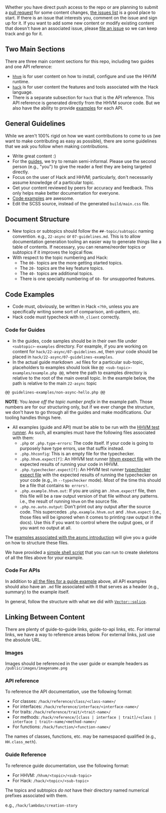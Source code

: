 Whether you have direct push access to the repo or are planning to submit a [pull request](https://github.com/hhvm/user-documentation/pulls) for some content changes, [the issues list](https://github.com/hhvm/user-documentation/issues/) is a good place to start. If there is an issue that interests you, comment on the issue and sign up for it. If you want to add some new content or modify existing content that doesn't have an associated issue, please [file an issue](https://github.com/hhvm/user-documentation/issues/new) so we can keep track and go for it.

## Two Main Sections

There are three main content sections for this repo, including two guides and one API reference:
- [`hhvm`](https://github.com/hhvm/user-documentation/tree/master/guides/hhvm) is for user content on how to install, configure and use the HHVM runtime.
- [`hack`](https://github.com/hhvm/user-documentation/tree/master/guides/hack) is for user content the features and tools associated with the Hack language.
- There is a separate subsection for `hack` that is the API reference. This API reference is generated directly from the HHVM source code. But we also have the ability to provide [examples](https://github.com/hhvm/user-documentation/tree/master/api-examples) for each API.

## General Guidelines

While we aren't 100% rigid on how we want contributions to come to us (we want to make contributing as easy as possible), there are some guidelines that we ask you follow when making contributions.

- Write great content :)
- For the [guides](https://github.com/hhvm/user-documentation/tree/master/guides), we try to remain semi-informal. Please use the second person (e.g., "you") to give the reader a feel they are being targeted directly.
- Focus on the user of Hack and HHVM; particularly, don't necessarily assume knowledge of a particular topic.
- Get your content reviewed by peers for accuracy and feedback. This only helps make better documentation for everyone.
- [Code examples](#code-examples) are awesome.
- Edit the SCSS source, instead of the generated `build/main.css` file.

## Document Structure

- New topics or subtopics should follow the `##-topic/subtopic` naming convention. e.g., `22-async` or `07-guidelines.md`. This is to allow documentation generation tooling an easier way to generate things like a table of contents. If necessary, you can rename/reorder topics or subtopics if it improves the logical flow.
- With respect to the topic numbering and Hack:
    + The `00-` topics are the more getting started topics.
    + The `20-` topics are the key feature topics.
    + The `40-` topics are additional topics.
    + There is one specialty numbering of `60-` for unsupported features.

## Code Examples

- Code must, obviously, be written in Hack `<?hh`, unless you are specifically writing some sort of comparison, anti-pattern, etc.
- Hack code must typecheck with `hh_client` correctly.

### Code for Guides

- In the guides, code samples should be in their own file under `<subtopic>-examples` directory. For example, if you are working on content for `hack/22-async/07-guidelines.md`, then your code should be placed in `hack/22-async/07-guidelines-examples`.
- In the actual guide markdown `.md` files for a particular sub-topic, placeholders to examples should look like `@@ <sub-topic>-examples/example.php @@`, where the path to examples directory is relative to the root of the main overall topic. In the example below, the path is relative to the main `22-async` topic

```
@@ guidelines-examples/non-async-hello.php @@
```

**NOTE**: You *leave off the topic number prefix* in the example path. Those numbers are for our structuring only, but if we ever change the structure, we don't have to go through all the guides and make modifications. Our tooling handles things here.

- All examples (guide and API) must be able to be run with the [HHVM test runner](https://github.com/hhvm/user-documentation#using-the-hhvm-test-runner). As such, all examples must have the following files associated with them:
    + `.php` or `.php.type-errors`: The code itself. If your code is going to purposely have type errors, use that suffix instead.
    + `.php.hhconfig`: This is an empty file for the typechecker.
    + `.php.hhvm.expect[f]`: An HHVM test runner [hhvm expect file](https://github.com/facebook/hhvm/blob/master/hphp/test/README.md#file-layout) with the expected results of running your code in HHVM.
    + `.php.typechecker.expect[f]`: An HHVM test runner [typechecker expect file](https://github.com/facebook/hhvm/blob/master/hphp/test/README.md#file-layout) with the expected results of running the typechecker on your code (e.g., in `--typechecker` mode). Most of the time this should be a file that contains `No errors!`.
    + `.php.example.hhvm.out`: If you are using an `.hhvm.expectf` file, then this file will be a raw output version of that file without any patterns. i.e., the result of running `hhvm` on the source file.
    + `.php.no.auto.output`: Don't print out any output after the source code. This supercedes `.php.example.hhvm.out` and `.hhvm.expect` (i.e., those files will be ignored when it comes to printing raw output in the docs). Use this if you want to control where the output goes, or if you want no output at all. 

The [examples associated with the async introduction](https://github.com/hhvm/user-documentation/tree/master/guides/hack/22-async/01-introduction-examples) will give you a guide on how to structure these files.

We have provided a [simple shell script](https://github.com/hhvm/user-documentation/tree/master/bin/exskel.sh) that you can run to create skeletons of all the files above for your example.

### Code For APIs 

In addition to [all the files for a guide example](#code-for-guides) above, all API examples should also have an `.md` file associated with it that serves as a header (e.g., summary) to the example itself. 

In general, follow the structure with what we did with [`Vector::splice`](https://github.com/hhvm/user-documentation/tree/master/api-examples/class.Vector/splice).

## Linking Between Content

There are plenty of guide-to-guide links, guide-to-api links, etc. For internal links, we have a way to reference areas below. For external links, just use the absolute URL.

### Images

Images should be referenced in the user guide or example headers as `/public/images/imagename.png`

### API reference

To reference the API documentation, use the following format:

- For classes: `/hack/reference/class/<class-name>/`
- For interfaces: `/hack/reference/interface/<interface-name>/`
- For traits: `/hack/reference/trait/<trait-name>/`
- For methods: `/hack/reference/[class | interface | trait]/<class | interface | trait>-name/<method-name>/`
- For functions: `/hack/function/<function-name>/`

The names of classes, functions, etc. may be namespaced qualified (e.g., `HH.class_meth`).

### Guide Reference

To reference guide documentation, use the following format:

- For HHVM: `/hhvm/<topic>/<sub-topic>`
- For Hack: `/hack/<topic>/<sub-topic>`

The topics and subtopics *do not* have their directory named numerical prefixes associated with them.

e.g., `/hack/lambdas/creation-story`

